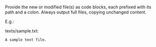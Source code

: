Provide the new or modified file(s) as code blocks, each prefixed with its path and a colon.
Always output full files, copying unchanged content.

E.g.:

texts/sample.txt:
```
A sample text file.
```
